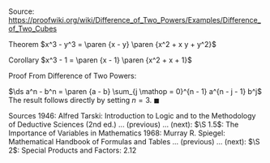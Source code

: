 # 

Source: https://proofwiki.org/wiki/Difference_of_Two_Powers/Examples/Difference_of_Two_Cubes



Theorem
$x^3 - y^3 = \paren {x - y} \paren {x^2 + x y + y^2}$


Corollary
$x^3 - 1 = \paren {x - 1} \paren {x^2 + x + 1}$


Proof
From Difference of Two Powers:

$\ds a^n - b^n = \paren {a - b} \sum_{j \mathop = 0}^{n - 1} a^{n - j - 1} b^j$
The result follows directly by setting $n = 3$.
$\blacksquare$


Sources
1946: Alfred Tarski: Introduction to Logic and to the Methodology of Deductive Sciences (2nd ed.) ... (previous) ... (next): $\S 1.5$: The Importance of Variables in Mathematics
1968: Murray R. Spiegel: Mathematical Handbook of Formulas and Tables ... (previous) ... (next): $\S 2$: Special Products and Factors: $2.12$




